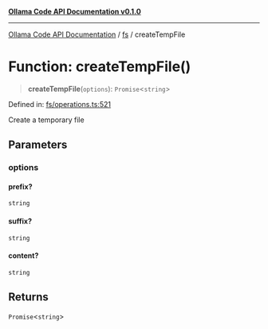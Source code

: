 [**Ollama Code API Documentation v0.1.0**](../../README.md)

***

[Ollama Code API Documentation](../../modules.md) / [fs](../README.md) / createTempFile

# Function: createTempFile()

> **createTempFile**(`options`): `Promise`\<`string`\>

Defined in: [fs/operations.ts:521](https://github.com/erichchampion/ollama-code/blob/9aa0d3d9efbf0acb3af45aa780c9b9fb1aaf7ce0/ollama-code/src/fs/operations.ts#L521)

Create a temporary file

## Parameters

### options

#### prefix?

`string`

#### suffix?

`string`

#### content?

`string`

## Returns

`Promise`\<`string`\>
